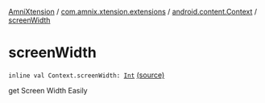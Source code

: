 [AmniXtension](../../index.md) / [com.amnix.xtension.extensions](../index.md) / [android.content.Context](index.md) / [screenWidth](./screen-width.md)

# screenWidth

`inline val Context.screenWidth: `[`Int`](https://kotlinlang.org/api/latest/jvm/stdlib/kotlin/-int/index.html) [(source)](https://github.com/AmniX/AmniXTension/tree/master/AmniXtension/src/main/java/com/amnix/xtension/extensions/ContextExtension.kt#L67)

get Screen Width Easily

